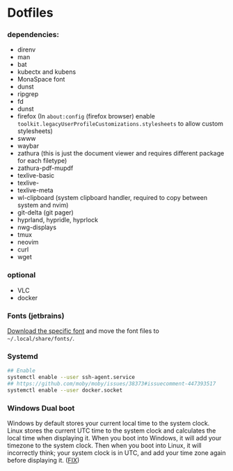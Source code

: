 # Dotfiles

### dependencies:

- direnv
- man
- bat
- kubectx and kubens 
- MonaSpace font
- dunst
- ripgrep
- fd
- dunst
- firefox  (In `about:config` (firefox browser) enable `toolkit.legacyUserProfileCustomizations.stylesheets` to allow custom stylesheets)
- swww 
- waybar
- zathura (this is just the document viewer and requires different package for each filetype)
- zathura-pdf-mupdf
- texlive-basic
- texlive-
- texlive-meta
- wl-clipboard (system clipboard handler, required to copy between system and nvim)
- git-delta (git pager)
- hyprland, hypridle, hyprlock
- nwg-displays
- tmux
- neovim
- curl
- wget

### optional
- VLC
- docker

### Fonts (jetbrains)
[Download the specific font](https://github.com/ryanoasis/nerd-fonts/releases) and move the font files to `~/.local/share/fonts/`.

### Systemd

```bash
## Enable 
systemctl enable --user ssh-agent.service
## https://github.com/moby/moby/issues/38373#issuecomment-447393517
systemctl enable --user docker.socket
```


### Windows Dual boot

Windows by default stores your current local time to the system clock. Linux stores the current UTC time to the system clock and calculates the local time when displaying it. When you boot into Windows, it will add your timezone to the system clock. Then when you boot into Linux, it will incorrectly think; your system clock is in UTC, and add your time zone again before displaying it. ([FIX](https://wiki.archlinux.org/title/System_time#UTC_in_Microsoft_Windows))

